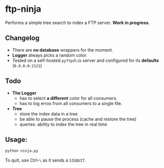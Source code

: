 # ftp-ninja

Performs a simple tree search to index a FTP server.
**Work in progress.**

## Changelog
- There are **no database** wrappers for the moment.
- **Logger** always picks a random color.
- Tested on a self-hosted `pyftpdlib` server and configured for its **defaults** (`0.0.0.0:2121`)

## Todo
- **The Logger**
  - has to select **a different** color for all consumers.
  - has to log erros from all consumers to a single file.
- **Tree**
  - store the index data in a tree
  - be able to pause the process (cache and restore the tree)
  - queries: ability to index the tree in real time

## Usage:
```sh
python ninja.py
```
To quit, use Ctrl-`\` as it sends a `SIGQUIT`.
